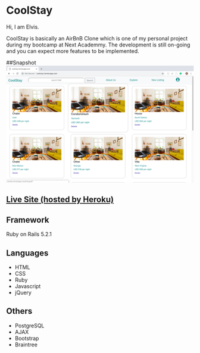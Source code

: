 # CoolStay

Hi, I am Elvis.

CoolStay is basically an AirBnB Clone which is one of my personal project during my bootcamp at Next Academmy. The development is still on-going and you can expect more features to be implemented.

##Snapshot
![Screenshot](Preview.png)

## [Live Site (hosted by Heroku)](https://coolstay.herokuapp.com/)

## Framework
Ruby on Rails 5.2.1

## Languages
- HTML
- CSS
- Ruby
- Javascript
- jQuery

## Others
- PostgreSQL
- AJAX
- Bootstrap
- Braintree


